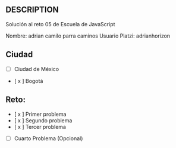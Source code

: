 ## DESCRIPTION

Solución al reto 05 de Escuela de JavaScript

Nombre: adrian camilo parra caminos
Usuario Platzi: adrianhorizon

## Ciudad
- [ ] Ciudad de México
- [ x ] Bogotá

## Reto:
  - [ x ] Primer problema
  - [ x ] Segundo problema
  - [ x ] Tercer problema
  - [ ] Cuarto Problema (Opcional)